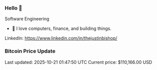 ### Hello 🤙  

Software Engineering

- 🔭 I love computers, finance, and building things.
  
LinkedIn: https://www.linkedin.com/in/thejustinbishop/  
























































































































































































































































































































































































































































































































































































































































































































































































































































































































































































































































































































































































































































### Bitcoin Price Update
Last updated: 2025-10-21 01:47:50 UTC
Current price: $110,166.00 USD
